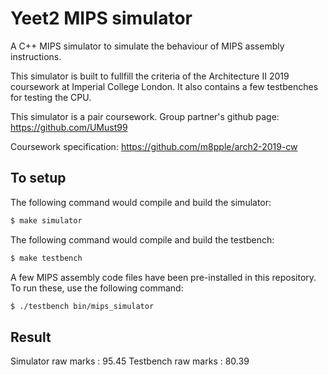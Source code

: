 # Yeet2 MIPS simulator

A C++ MIPS simulator to simulate the behaviour of MIPS assembly instructions. 

This simulator is built to fullfill the criteria of the Architecture II 2019 coursework at Imperial College London. It also contains a few testbenches for testing the CPU. 

This simulator is a pair coursework. Group partner's github page: https://github.com/UMust99

Coursework specification: https://github.com/m8pple/arch2-2019-cw

## To setup

The following command would compile and build the simulator: 

```bash
$ make simulator
```

The following command would compile and build the testbench: 

```bash
$ make testbench
```

A few MIPS assembly code files have been pre-installed in this repository. To run these, use the following command:

```bash
$ ./testbench bin/mips_simulator
```

## Result

Simulator raw marks : 95.45
Testbench raw marks : 80.39
